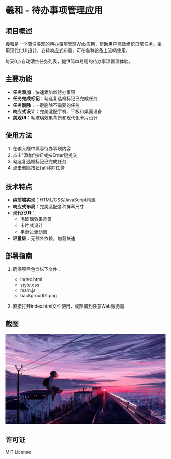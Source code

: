 # 羲和 - 待办事项管理应用

## 项目概述
羲和是一个简洁美观的待办事项管理Web应用，帮助用户高效组织日常任务。采用现代化UI设计，支持响应式布局，可在各种设备上流畅使用。

每天0点自动清空任务列表，提供简单易用的待办事项管理体验。

## 主要功能

- **任务添加**：快速添加新待办事项
- **任务完成标记**：勾选复选框标记已完成任务
- **任务删除**：一键删除不需要的任务
- **响应式设计**：完美适配手机、平板和桌面设备
- **美观UI**：毛玻璃效果背景和现代化卡片设计

## 使用方法

1. 在输入框中填写待办事项内容
2. 点击"添加"按钮或按Enter键提交
3. 勾选复选框标记已完成任务
4. 点击删除按钮(🗑️)移除任务

## 技术特点

- **纯前端实现**：HTML/CSS/JavaScript构建
- **响应式布局**：完美适配各种屏幕尺寸
- **现代化UI**：
  - 毛玻璃效果背景
  - 卡片式设计
  - 平滑过渡动画
- **轻量级**：无额外依赖，加载快速

## 部署指南

1. 确保项目包含以下文件：
   - index.html
   - style.css
   - main.js
   - backgroud01.png

2. 直接打开index.html文件使用，或部署到任意Web服务器

## 截图

![应用截图](./backgroud01.png)

## 许可证
MIT License